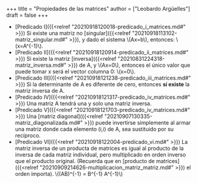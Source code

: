 +++
title = "Propiedades de las matrices"
author = ["Leobardo Argüelles"]
draft = false
+++

-   [Predicado I]({{<relref "20210918120018-predicado_i_matrices.md#" >}})
    Si existe una matriz no [singular]({{<relref "20210918113102-matriz_singular.md#" >}}), y dado el sistema \\(Ax=b\\), entonces:
    \\(x=A^{-1}\\).
-   [Predicado II]({{<relref "20210918120914-predicado_ii_matrices.md#" >}})
    Si existe la matriz [inversa]({{<relref "20210831224318-matriz_inversa.md#" >}}) de A, y \\(Ax=0\\), entonces el único valor
    que puede tomar x será el vector columna 0: \\(x=0\\).
-   [Predicado III]({{<relref "20210918121238-predicado_iii_matrices.md#" >}})
    Si la determinante de A es diferente de cero, entonces **sí existe**
    la matriz inversa de A.
-   [Predicado IV]({{<relref "20210918121317-predicado_iv_matrices.md#" >}})
    Una matriz A tendrá una y solo una matriz inversa.
-   [Predicado V]({{<relref "20210918121703-predicado_iv_matrices.md#" >}})
    Una [matriz diagonal]({{<relref "20210907130335-matriz_diagonalizada.md#" >}}) puede invertirse simplemente al armar una matriz
    donde cada elemento (i,i) de A, sea sustituido por su recíproco.
-   [Predicado VI]({{<relref "20210918122004-predicado_vi.md#" >}})
    La matriz inversa de un producta de matrices es igual al producto de
    la inversa de cada matriz individual, pero multiplicado en orden
    inverso que el producto original. (Recuerda que en [producto de matrices]({{<relref "20210909214626-multiplicacion_matriz_matriz.md#" >}})
    el orden importa).
    \\((AB)^{-1} = B^{-1} A^{-1}\\)
